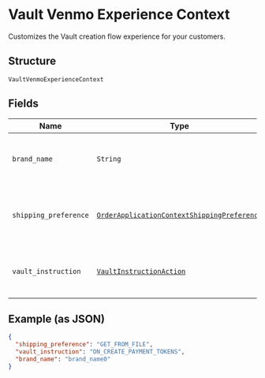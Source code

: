 
# Vault Venmo Experience Context

Customizes the Vault creation flow experience for your customers.

## Structure

`VaultVenmoExperienceContext`

## Fields

| Name | Type | Tags | Description |
|  --- | --- | --- | --- |
| `brand_name` | `String` | Optional | The label that overrides the business name in the PayPal account on the PayPal site. The pattern is defined by an external party and supports Unicode.<br>**Constraints**: *Minimum Length*: `1`, *Maximum Length*: `300`, *Pattern*: `^.*$` |
| `shipping_preference` | [`OrderApplicationContextShippingPreference`](../../doc/models/order-application-context-shipping-preference.md) | Optional | The shipping preference. This only applies to PayPal payment source.<br>**Default**: `OrderApplicationContextShippingPreference::GET_FROM_FILE`<br>**Constraints**: *Minimum Length*: `1`, *Maximum Length*: `255`, *Pattern*: `^[0-9A-Z_]+$` |
| `vault_instruction` | [`VaultInstructionAction`](../../doc/models/vault-instruction-action.md) | Optional | Vault Instruction on action to be performed after a successful payer approval.<br>**Default**: `VaultInstructionAction::ON_CREATE_PAYMENT_TOKENS`<br>**Constraints**: *Minimum Length*: `1`, *Maximum Length*: `255`, *Pattern*: `^[A-Z_]+$` |

## Example (as JSON)

```json
{
  "shipping_preference": "GET_FROM_FILE",
  "vault_instruction": "ON_CREATE_PAYMENT_TOKENS",
  "brand_name": "brand_name0"
}
```

